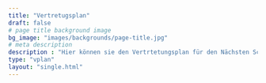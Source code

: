 ```yaml
---
title: "Vertretugsplan"
draft: false
# page title background image
bg_image: "images/backgrounds/page-title.jpg"
# meta description
description : "Hier können sie den Vertrtetungsplan für den Nächsten Schultag abrufen."
type: "vplan"
layout: "single.html"
---
```

